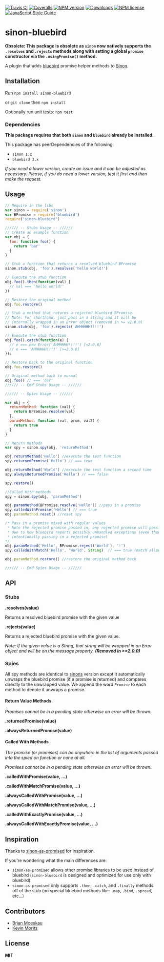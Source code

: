 
[![Travis CI](https://img.shields.io/travis/toddbluhm/sinon-bluebird.svg)](https://travis-ci.org/toddbluhm/sinon-bluebird)
[![Coveralls](https://img.shields.io/coveralls/toddbluhm/sinon-bluebird.svg?maxAge=2592000)](https://coveralls.io/github/toddbluhm/sinon-bluebird)
[![NPM version](https://img.shields.io/npm/v/sinon-bluebird.svg)](https://www.npmjs.com/package/sinon-bluebird)
[![Downloads](http://img.shields.io/npm/dm/sinon-bluebird.svg?style=flat)](https://www.npmjs.com/package/sinon-bluebird)
[![NPM license](https://img.shields.io/npm/l/sinon-bluebird.svg?maxAge=2592000)](https://www.npmjs.com/package/sinon-bluebird)
[![JavaScript Style Guide](https://img.shields.io/badge/code%20style-standard-brightgreen.svg)](http://standardjs.com/)

# sinon-bluebird

**Obsolete: This package is obsolete as `sinon` now natively supports the `.resolves` and `.rejects` methods
along with setting a global `promise` constructor via the `.usingPromise()` method.**

A plugin that adds [bluebird](https://github.com/petkaantonov/bluebird) promise helper methods to [Sinon](https://github.com/cjohansen/Sinon.JS).

## Installation

Run `npm install sinon-bluebird`

or `git clone` then `npm install`

Optionally run unit tests: `npm test`

### Dependencies

**This package requires that both `sinon` and `bluebird` already be installed.**

This package has peerDependencies of the following:

- `sinon 1.x`
- `bluebird 3.x`

*If you need a lower version, create an issue and it can be adjusted as necessary. Please, if you do need a lower version, test it first and then make the request.*

## Usage

```js
// Require in the libs
var sinon = require('sinon')
var BPromise = require('bluebird')
require('sinon-bluebird')

////// -- Stubs Usage -- //////
// Create an example function
var obj = {
  foo: function foo() {
    return 'bar'
  }
}

// Stub a function that returns a resolved bluebird BPromise
sinon.stub(obj, 'foo').resolves('hello world!')

// Execute the stub function
obj.foo().then(function(val) {
  // val === 'hello world!'
})

// Restore the original method
obj.foo.restore()

// Stub a method that returns a rejected bluebird BPromise
// Note: For shorthand, just pass in a string and it will be
// internally wrapped in an Error object (removed in >= v2.0.0)
sinon.stub(obj, 'foo').rejects('AHHHHHH!!!!')

// Execute the stub function
obj.foo().catch(function(e) {
  // e === new Error('AHHHHHH!!!!') [<2.0.0]
  // e === 'AHHHHHH!!!!' [>=2.0.0]
});

// Restore back to the original function
obj.foo.restore()

// Original method back to normal
obj.foo() // === 'bar'
////// -- End Stubs Usage -- //////

////// -- Spies Usage -- //////

var obj = {
  returnMethod: function (val) {
    return BPromise.resolve(val)
  },
  paramMethod: function (val, prom, val2) {
    return true
  }
}

// Return methods
var spy = sinon.spy(obj, 'returnMethod')

obj.returnMethod('Hello') //execute the test function
spy.returnedPromise('Hello') // === true

obj.returnMethod('World') //execute the test function a second time
spy.alwaysReturnedPromise('Hello') // === false

spy.restore()

//Called With methods
spy = sinon.spy(obj, 'paramMethod')

obj.paramMethod(BPromise.resolve('Hello')) //pass in a promise
spy.calledWithPromise('Hello') // === true
obj.paramMethod.reset() //reset spy

/* Pass in a promise mixed with regular values
 * Note the rejected promise passed in, any rejected promise will possibly show up in console.log
 * due to how bluebird reports possibly unhandled exceptions (even though in this case we are
 * intentionally passing in a rejected promise)
*/
obj.paramMethod('Hello', BPromise.reject('World'), '!')
spy.calledWithMatch('Hello', 'World', String)  // === true (match allows for comparison by type too!)

obj.paramMethod.restore() //restore the original method back

////// -- End Spies Usage -- //////
```

## API

### Stubs

**.resolves(value)**

Returns a resolved bluebird promise with the given value

**.rejects(value)**

Returns a rejected bluebird promise with the given value.

*Note: If the given value is a String, that string will be wrapped in an Error object and will be on the message property. **(Removed in >=2.0.0)***

### Spies

All spy methods are identical to [sinons](http://sinonjs.org/docs/#spies-api) version except it automatically unwraps the bluebird promise (if a promise is returned) and compares directly to the unwrapped value. We append the word `Promise` to each method to denote it unwraps a promise.

#### Return Value Methods

*Promises cannot be in a pending state otherwise an error will be thrown.*

**.returnedPromise(value)**

**.alwaysReturnedPromise(value)**


#### Called With Methods

*The promise (or promises) can be anywhere in the list of arguments passed into the spied on function or none at all.*

*Promises cannot be in a pending state otherwise an error will be thrown.*

**.calledWithPromise(value, ...)**

**.calledWithMatchPromise(value, ...)**

**.alwaysCalledWithPromise(value, ...)**

**.alwaysCalledWithMatchPromise(value, ...)**

**.calledWithExactlyPromise(value, ...)**

**.alwaysCalledWithExactlyPromise(value, ...)**

## Inspiration

Thanks to  [sinon-as-promised](https://github.com/bendrucker/sinon-as-promised) for inspiration.

If you're wondering what the main differences are:

- `sinon-as-promised` allows other promise libraries to be used instead of bluebird (`sinon-bluebird` is designed and optimized for use only with bluebird)
- `sinon-as-promised` only supports `.then`, `.catch`, and `.finally` methods off of the stub (no special bluebird methods like: `.map`, `.bind`, `.spread`, etc...)

## Contributors

- [Brian Moeskau](https://github.com/bmoeskau)
- [Kevin Moritz](https://github.com/mayorbyrne)

## License

**MIT**
